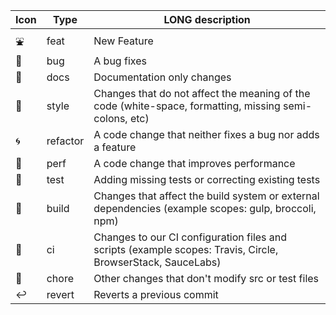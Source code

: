 | Icon | Type     | LONG description                                                                                            |
|-----|----------|-------------------------------------------------------------------------------------------------------------|
| ⛲  | feat     | New Feature                                                                                                 |
| 🐛  | bug      | A bug fixes                                                                                                 |
| 📓  | docs     | Documentation only changes                                                                                  |
| 👗  | style    | Changes that do not affect the meaning of the code (white-space, formatting, missing semi-colons, etc)      |
| 🌀  | refactor | A code change that neither fixes a bug nor adds a feature                                                   |
| 🚅  | perf     | A code change that improves performance                                                                     |
| 🧪  | test     | Adding missing tests or correcting existing tests                                                           |
| 👷  | build    | Changes that affect the build system or external dependencies (example scopes: gulp, broccoli, npm)         |
| 🌊  | ci       | Changes to our CI configuration files and scripts (example scopes: Travis, Circle, BrowserStack, SauceLabs) |
| 🧽  | chore    | Other changes that don't modify src or test files                                                           |
| ↩️  | revert   | Reverts a previous commit                                                                                   |
